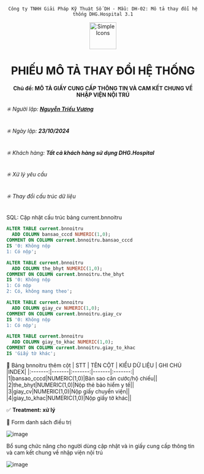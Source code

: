 <div align="center">

`Công ty TNHH Giải Pháp Kỹ Thuật Số DH - Mẫu: DH-02: Mô tả thay đổi hệ thống DHG.Hospital 3.1`

</div>

<div align="center">
  <img src="https://raw.githubusercontent.com/dh-hos/dhg.hospitalprinter/main/Deploy_Tools/Logo.ico" alt="Simple Icons" width=70>
  <h1>PHIẾU MÔ TẢ THAY ĐỔI HỆ THỐNG</h1>  
</div>
<div align="center">

#### Chủ đề: MÔ TẢ GIẤY CUNG CẤP THÔNG TIN VÀ CAM KẾT CHUNG VỀ NHẬP VIỆN NỘI TRÚ

</div>

###### :eight_spoked_asterisk: Người lập: [**Nguyễn Triều Vương**](https://github.com/vuongdh)

###### :eight_spoked_asterisk: Ngày lập: **23/10/2024**

###### :eight_spoked_asterisk: Khách hàng: **Tất cả khách hàng sử dụng DHG.Hospital**

###### :eight_spoked_asterisk: Xử lý yêu cầu
###### :eight_spoked_asterisk: Thay đổi cấu trúc dữ liệu

 SQL: Cập nhật cấu trúc bảng current.bnnoitru
```sql
ALTER TABLE current.bnnoitru
  ADD COLUMN bansao_cccd NUMERIC(1,0);
COMMENT ON COLUMN current.bnnoitru.bansao_cccd
IS '0: Không nộp
1: Có nộp';

ALTER TABLE current.bnnoitru
  ADD COLUMN the_bhyt NUMERIC(1,0);
COMMENT ON COLUMN current.bnnoitru.the_bhyt
IS '0: Không nộp
1: Có nộp
2: Có, không mang theo';

ALTER TABLE current.bnnoitru
  ADD COLUMN giay_cv NUMERIC(1,0);
COMMENT ON COLUMN current.bnnoitru.giay_cv
IS '0: Không nộp
1: Có nộp';

ALTER TABLE current.bnnoitru
  ADD COLUMN giay_to_khac NUMERIC(1,0);
COMMENT ON COLUMN current.bnnoitru.giay_to_khac
IS 'Giấy tờ khác';
```

:blue_book: Bảng bnnoitru thêm cột
| STT | TÊN CỘT | KIỂU DỮ LIỆU | GHI CHÚ |INDEX|
|:-------:|-------|:-------:|-------|:-------:|
|1|bansao_cccd|NUMERIC(1,0)|Bản sao căn cước/hộ chiếu||
|2|the_bhyt|NUMERIC(1,0)|Nộp thẻ bảo hiểm y tế||
|3|giay_cv|NUMERIC(1,0)|Nộp giấy chuyển viện||
|4|giay_to_khac|NUMERIC(1,0)|Nộp giấy tờ khác||

:white_check_mark: **Treatment: xử lý**

:blue_book: Form danh sách điều trị

  ![image](https://github.com/user-attachments/assets/b8a6ca7e-ea49-469c-b2c4-dbe5369d0325)

  Bổ sung chức năng cho người dùng cập nhật và in giấy cung cấp thông tin và cam kết chung về nhập viện nội trú

  ![image](https://github.com/user-attachments/assets/e3b6869d-540c-4a5b-9316-52d44966f1db)

    



